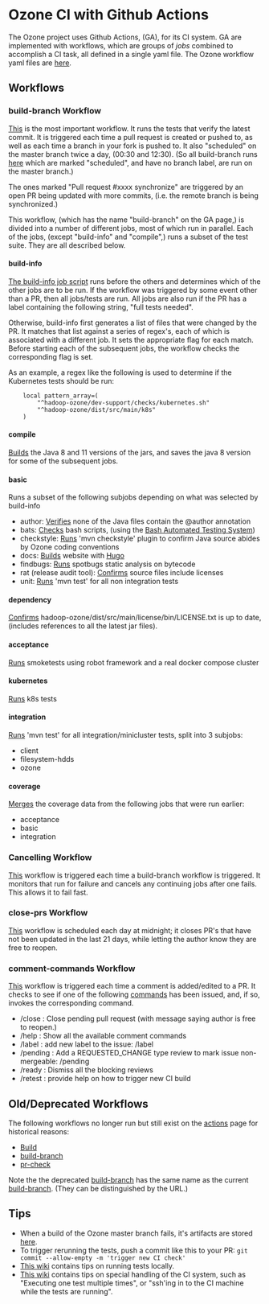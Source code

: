 # Ozone CI with Github Actions

The Ozone project uses Github Actions, (GA), for its CI system.  GA are implemented with workflows, which are groups of *jobs* combined to accomplish a CI task, all defined in a single yaml file.  The Ozone workflow yaml files are [here](./workflows).

## Workflows

### build-branch Workflow
[This](./workflows/post-commit.yml) is the most important workflow.  It runs the tests that verify the latest commit.  It is triggered each time a pull request is created or pushed to, as well as each time a branch in your fork is pushed to.  It also "scheduled" on the master branch twice a day, (00:30 and 12:30).  (So all build-branch runs [here](https://github.com/apache/ozone/actions/workflows/post-commit.yml?query=event%3Aschedule++) which are marked "scheduled", and have no branch label, are run on the master branch.)

The ones marked "Pull request #xxxx synchronize" are triggered by an open PR being updated with more commits, (i.e. the remote branch is being synchronized.)

This workflow, (which has the name "build-branch" on the GA page,) is divided into a number of different jobs, most of which run in parallel.  Each of the jobs, (except "build-info" and "compile",) runs a subset of the test suite.  They are all described below.

#### build-info

[The build-info job script](../dev-support/ci/selective_ci_checks.sh) runs before the others and determines which of the other jobs are to be run.  If the workflow was triggered by some event other than a PR, then all jobs/tests are run.  All jobs are also run if the PR has a label containing the following string, "full tests needed".

Otherwise, build-info first generates a list of files that were changed by the PR.  It matches that list against a series of regex's, each of which is associated with a different job.  It sets the appropriate flag for each match.  Before starting each of the subsequent jobs, the workflow checks the corresponding flag is set.

As an example, a regex like the following is used to determine if the Kubernetes tests should be run:
```
    local pattern_array=(
        "^hadoop-ozone/dev-support/checks/kubernetes.sh"
        "^hadoop-ozone/dist/src/main/k8s"
    )
```



#### compile
[Builds](../hadoop-ozone/dev-support/checks/build.sh) the Java 8 and 11 versions of the jars, and saves the java 8 version for some of the subsequent jobs.

#### basic
Runs a subset of the following subjobs depending on what was selected by build-info
- author: [Verifies](../hadoop-ozone/dev-support/checks/author.sh) none of the Java files contain the @author annotation
- bats: [Checks](../hadoop-ozone/dev-support/checks/bats.sh) bash scripts, (using the [Bash Automated Testing System](https://github.com/bats-core/bats-core#bats-core-bash-automated-testing-system-2018))
- checkstyle: [Runs](../hadoop-ozone/dev-support/checks/checkstyle.sh) 'mvn checkstyle' plugin to confirm Java source abides by Ozone coding conventions
- docs: [Builds](../hadoop-ozone/dev-support/checks/docs.sh) website with [Hugo](https://gohugo.io/)
- findbugs: [Runs](../hadoop-ozone/dev-support/checks/findbugs.sh) spotbugs static analysis on bytecode
- rat (release audit tool): [Confirms](../hadoop-ozone/dev-support/checks/rat.sh) source files include licenses
- unit: [Runs](../hadoop-ozone/dev-support/checks/unit.sh) 'mvn test' for all non integration tests

#### dependency
[Confirms](../hadoop-ozone/dev-support/checks/dependency.sh) hadoop-ozone/dist/src/main/license/bin/LICENSE.txt is up to date, (includes references to all the latest jar files).

#### acceptance
[Runs](../hadoop-ozone/dev-support/checks/acceptance.sh) smoketests using robot framework and a real docker compose cluster

#### kubernetes
[Runs](../hadoop-ozone/dev-support/checks/kubernetes.sh) k8s tests

#### integration
[Runs](../hadoop-ozone/dev-support/checks/integration.sh) 'mvn test' for all integration/minicluster tests, split into 3 subjobs:
- client
- filesystem-hdds
- ozone

#### coverage
[Merges](../hadoop-ozone/dev-support/checks/coverage.sh) the coverage data from the following jobs that were run earlier:
- acceptance
- basic
- integration

### Cancelling Workflow
[This](./workflows/cancel-ci.yaml) workflow is triggered each time a build-branch workflow is triggered.  It monitors that run for failure and cancels any continuing jobs after one fails.  This allows it to fail fast.

### close-prs Workflow
[This](./workflows/close-pending.yaml) workflow is scheduled each day at midnight; it closes PR's that have not been updated in the last 21 days, while letting the author know they are free to reopen.

### comment-commands Workflow
[This](./workflows/comments.yaml) workflow is triggered each time a comment is added/edited to a PR.  It checks to see if one of the following [commands](./comment-commands) has been issued, and, if so, invokes the corresponding command.
- /close : Close pending pull request (with message saying author is free to reopen.)
- /help : Show all the available comment commands
- /label : add new label to the issue: /label <label>
- /pending : Add a REQUESTED_CHANGE type review to mark issue non-mergeable: /pending <reason>
- /ready : Dismiss all the blocking reviews
- /retest : provide help on how to trigger new CI build


## Old/Deprecated Workflows
The following workflows no longer run but still exist on the [actions](https://github.com/apache/ozone/actions) page for historical reasons:
- [Build](https://github.com/apache/ozone/actions/workflows/main.yml)
- [build-branch](https://github.com/apache/ozone/actions/workflows/chaos.yml)
- [pr-check](https://github.com/apache/ozone/actions/workflows/pr.yml)

Note the the deprecated [build-branch](https://github.com/apache/ozone/actions/workflows/chaos.yml) has the same name as the current [build-branch](https://github.com/apache/ozone/actions/workflows/post-commit.yml).  (They can be distinguished by the URL.)


## Tips

- When a build of the Ozone master branch fails, it's artifacts are stored [here](https://elek.github.io/ozone-build-results/).
- To trigger rerunning the tests, push a commit like this to your PR: ```git commit --allow-empty -m 'trigger new CI check'```
- [This wiki](https://cwiki.apache.org/confluence/display/OZONE/Running+Ozone+Smoke+Tests+and+Unit+Tests) contains tips on running tests locally.
- [This wiki](https://cwiki.apache.org/confluence/display/OZONE/Github+Actions+tips+and+tricks) contains tips on special handling of the CI system, such as "Executing one test multiple times", or "ssh'ing in to the CI machine while the tests are running".
